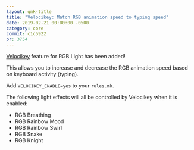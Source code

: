 ```yaml
---
layout: qmk-title
title: "Velocikey: Match RGB animation speed to typing speed"
date: 2019-02-21 00:00:00 -0500
category: core
commit: c1c5922
pr: 3754
---
```


[Velocikey](https://docs.qmk.fm/#/feature_velocikey) feature for RGB Light has been added! 

This allows you to increase and decrease the RGB animation speed based on keyboard activity (typing). 

Add `VELOCIKEY_ENABLE=yes` to your `rules.mk`.  

The following light effects will all be controlled by Velocikey when it is enabled:

* RGB Breathing
* RGB Rainbow Mood
* RGB Rainbow Swirl
* RGB Snake
* RGB Knight
